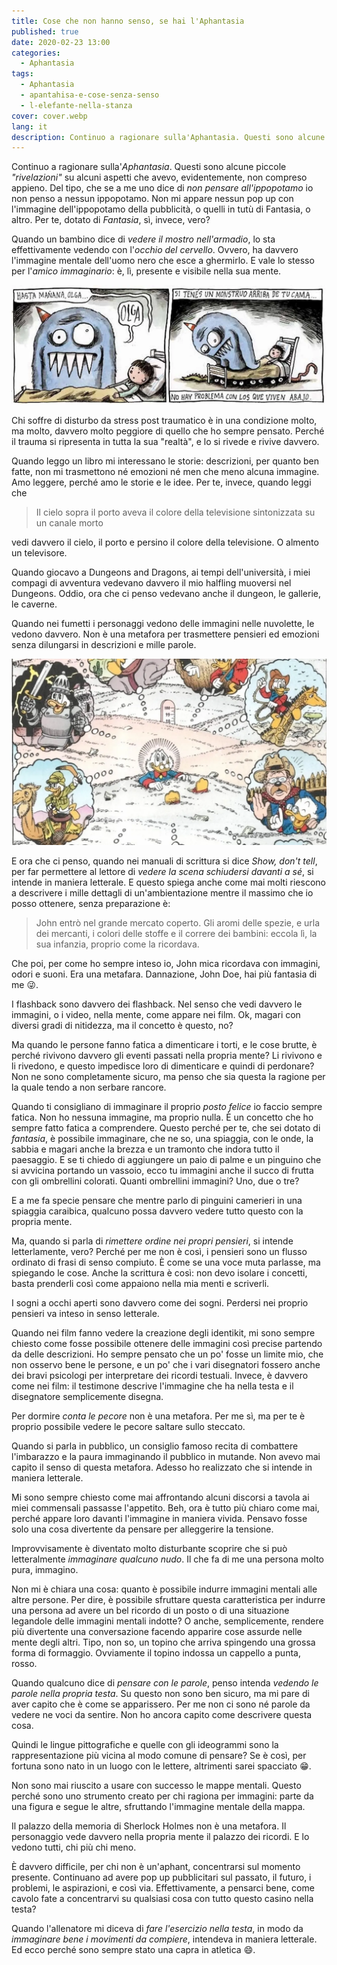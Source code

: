 ```yaml
---
title: Cose che non hanno senso, se hai l'Aphantasia
published: true
date: 2020-02-23 13:00
categories:
  - Aphantasia
tags:
  - Aphantasia
  - apantahisa-e-cose-senza-senso
  - l-elefante-nella-stanza
cover: cover.webp
lang: it
description: Continuo a ragionare sulla'Aphantasia. Questi sono alcune piccole "rivelazioni" su alcuni aspetti che avevo, evidentemente, non compreso appieno. Del tipo, che se a me uno dice di non pensare all'ippopotamo io non penso a nessun ippopotamo. Non mi appare nessun pop up con l'immagine dell'ippopotamo della pubblicità, o quelli in tutù di Fantasia, o altro. Per te, dotato di Fantasia, sì, invece, vero?
---
```


Continuo a ragionare sulla'_Aphantasia_. Questi sono alcune piccole _"rivelazioni"_ su alcuni aspetti che avevo, evidentemente, non compreso appieno. Del tipo, che se a me uno dice di _non pensare all'ippopotamo_ io non penso a nessun ippopotamo. Non mi appare nessun pop up con l'immagine dell'ippopotamo della pubblicità, o quelli in tutù di Fantasia, o altro. Per te, dotato di _Fantasia_, sì, invece, vero?

Quando un bambino dice di _vedere il mostro nell'armadio_, lo sta effettivamente vedendo con l'_occhio del cervello_. Ovvero, ha davvero l'immagine mentale dell'uomo nero che esce a ghermirlo. E vale lo stesso per l'_amico immaginario_: è, lì, presente e visibile nella sua mente.

![Immagine](./olga.webp)

Chi soffre di disturbo da stress post traumatico è in una condizione molto, ma molto, davvero molto peggiore di quello che ho sempre pensato. Perché il trauma si ripresenta in tutta la sua "realtà", e lo si rivede e rivive davvero.

Quando leggo un libro mi interessano le storie: descrizioni, per quanto ben fatte, non mi trasmettono né emozioni né men che meno alcuna immagine. Amo leggere, perché amo le storie e le idee. Per te, invece, quando leggi che

> Il cielo sopra il porto aveva il colore della televisione sintonizzata su un canale morto

vedi davvero il cielo, il porto e persino il colore della televisione. O almento un televisore.

Quando giocavo a Dungeons and Dragons, ai tempi dell'università, i miei compagi di avventura vedevano davvero il mio halfling muoversi nel Dungeons. Oddio, ora che ci penso vedevano anche il dungeon, le gallerie, le caverne.

Quando nei fumetti i personaggi vedono delle immagini nelle nuvolette, le vedono davvero. Non è una metafora per trasmettere pensieri ed emozioni senza dilungarsi in descrizioni e mille parole.

![Immagine](./una-vita-fa.webp)


E ora che ci penso, quando nei manuali di scrittura si dice _Show, don't tell_, per far permettere al lettore di _vedere la scena schiudersi davanti a sé_, si intende in maniera letterale. E questo spiega anche come mai molti riescono a descrivere i mille dettagli di un'ambientazione mentre il massimo che io posso ottenere, senza preparazione è:

> John entrò nel grande mercato coperto. Gli aromi delle spezie, e urla dei mercanti, i colori delle stoffe e il correre dei bambini: eccola lì, la sua infanzia, proprio come la ricordava.

Che poi, per come ho sempre inteso io, John mica ricordava con immagini, odori e suoni. Era una metafara. Dannazione, John Doe, hai più fantasia di me :stuck_out_tongue_winking_eye:.

I flashback sono davvero dei flashback. Nel senso che vedi davvero le immagini, o i video, nella mente, come appare nei film. Ok, magari con diversi gradi di nitidezza, ma il concetto è questo, no?

Ma quando le persone fanno fatica a dimenticare i torti, e le cose brutte, è perché rivivono davvero gli eventi passati nella propria mente? Li rivivono e li rivedono, e questo impedisce loro di dimenticare e quindi di perdonare? Non ne sono completamente sicuro, ma penso che sia questa la ragione per la quale tendo a non serbare rancore.

Quando ti consigliano di immaginare il proprio _posto felice_ io faccio sempre fatica. Non ho nessuna immagine, ma proprio nulla. È un concetto che ho sempre fatto fatica a comprendere. Questo perché per te, che sei dotato di _fantasia_, è possibile immaginare, che ne so, una spiaggia, con le onde, la sabbia e magari anche la brezza e un tramonto che indora tutto il paesaggio. E se ti chiedo di aggiungere un paio di palme e un pinguino che si avvicina portando un vassoio, ecco tu immagini anche il succo di frutta con gli ombrellini colorati. Quanti ombrellini immagini? Uno, due o tre?

E a me fa specie pensare che mentre parlo di pinguini camerieri in una spiaggia caraibica, qualcuno possa davvero vedere tutto questo con la propria mente.

Ma, quando si parla di _rimettere ordine nei propri pensieri_, si intende letterlamente, vero? Perché per me non è così, i pensieri sono un flusso ordinato di frasi di senso compiuto. È come se una voce muta parlasse, ma spiegando le cose. Anche la scrittura è così: non devo isolare i concetti, basta prenderli così come appaiono nella mia menti e scriverli.

I sogni a occhi aperti sono davvero come dei sogni. Perdersi nei proprio pensieri va inteso in senso letterale.

Quando nei film fanno vedere la creazione degli identikit, mi sono sempre chiesto come fosse possibile ottenere delle immagini così precise partendo da delle descrizioni. Ho sempre pensato che un po' fosse un limite mio, che non osservo bene le persone, e un po' che i vari disegnatori fossero anche dei bravi psicologi per interpretare dei ricordi testuali. Invece, è davvero come nei film: il testimone descrive l'immagine che ha nella testa e il disegnatore semplicemente disegna.

Per dormire _conta le pecore_ non è una metafora. Per me sì, ma per te è proprio possibile vedere le pecore saltare sullo steccato.

Quando si parla in pubblico, un consiglio famoso recita di combattere l'imbarazzo e la paura immaginando il pubblico in mutande. Non avevo mai capito il senso di questa metafora. Adesso ho realizzato che si intende in maniera letterale.

Mi sono sempre chiesto come mai affrontando alcuni discorsi a tavola ai miei commensali passasse l'appetito. Beh, ora è tutto più chiaro come mai, perché appare loro davanti l'immagine in maniera vivida. Pensavo fosse solo una cosa divertente da pensare per alleggerire la tensione.

Improvvisamente è diventato molto disturbante scoprire che si può letteralmente _immaginare qualcuno nudo_. Il che fa di me una persona molto pura, immagino.

Non mi è chiara una cosa: quanto è possibile indurre immagini mentali alle altre persone. Per dire, è possibile sfruttare questa caratteristica per indurre una persona ad avere un bel ricordo di un posto o di una situazione legandole delle immagini mentali indotte? O anche, semplicemente, rendere più divertente una conversazione facendo apparire cose assurde nelle mente degli altri. Tipo, non so, un topino che arriva spingendo una grossa forma di formaggio. Ovviamente il topino indossa un cappello a punta, rosso.

Quando qualcuno dice di _pensare con le parole_, penso intenda _vedendo le parole nella propria testa_. Su questo non sono ben sicuro, ma mi pare di aver capito che è come se apparissero. Per me non ci sono né parole da vedere ne voci da sentire. Non ho ancora capito come descrivere questa cosa.

Quindi le lingue pittografiche e quelle con gli ideogrammi sono la rappresentazione più vicina al modo comune di pensare? Se è così, per fortuna sono nato in un luogo con le lettere, altrimenti sarei spacciato :grin:.

Non sono mai riuscito a usare con successo le mappe mentali. Questo perché sono uno strumento creato per chi ragiona per immagini: parte da una figura e segue le altre, sfruttando l'immagine mentale della mappa.

Il palazzo della memoria di Sherlock Holmes non è una metafora. Il personaggio vede davvero nella propria mente il palazzo dei ricordi. E lo vedono tutti, chi più chi meno.

È davvero difficile, per chi non è un'aphant, concentrarsi sul momento presente. Continuano ad avere pop up pubblicitari sul passato, il futuro, i problemi, le aspirazioni, e così via. Effettivamente, a pensarci bene, come cavolo fate a concentrarvi su qualsiasi cosa con tutto questo casino nella testa?

Quando l'allenatore mi diceva di _fare l'esercizio nella testa_, in modo da _immaginare bene i movimenti da compiere_, intendeva in maniera letterale. Ed ecco perché sono sempre stato una capra in atletica :smile:.

